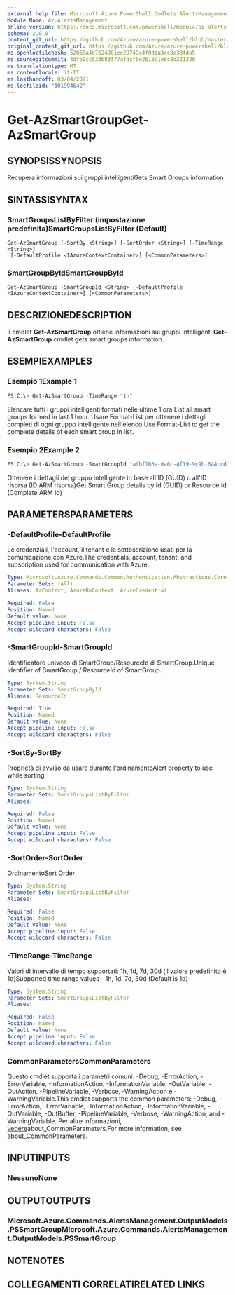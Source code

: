 ```yaml
---
external help file: Microsoft.Azure.PowerShell.Cmdlets.AlertsManagement.dll-Help.xml
Module Name: Az.AlertsManagement
online version: https://docs.microsoft.com/powershell/module/az.alertsmanagement/get-azsmartgroup
schema: 2.0.0
content_git_url: https://github.com/Azure/azure-powershell/blob/master/src/AlertsManagement/AlertsManagement/help/Get-AzSmartGroup.md
original_content_git_url: https://github.com/Azure/azure-powershell/blob/master/src/AlertsManagement/AlertsManagement/help/Get-AzSmartGroup.md
ms.openlocfilehash: 52060a4d7624981ee29749c4f0dba3cc8a38fda5
ms.sourcegitcommit: 4dfb0cc533b83f77afdcfbe2618c1e6c8d221330
ms.translationtype: MT
ms.contentlocale: it-IT
ms.lasthandoff: 03/04/2021
ms.locfileid: "101994642"
---
```

# <span data-ttu-id="7705e-101">Get-AzSmartGroup</span><span class="sxs-lookup"><span data-stu-id="7705e-101">Get-AzSmartGroup</span></span>

## <span data-ttu-id="7705e-102">SYNOPSIS</span><span class="sxs-lookup"><span data-stu-id="7705e-102">SYNOPSIS</span></span>
<span data-ttu-id="7705e-103">Recupera informazioni sui gruppi intelligenti</span><span class="sxs-lookup"><span data-stu-id="7705e-103">Gets Smart Groups information</span></span>

## <span data-ttu-id="7705e-104">SINTASSI</span><span class="sxs-lookup"><span data-stu-id="7705e-104">SYNTAX</span></span>

### <span data-ttu-id="7705e-105">SmartGroupsListByFilter (impostazione predefinita)</span><span class="sxs-lookup"><span data-stu-id="7705e-105">SmartGroupsListByFilter (Default)</span></span>
```
Get-AzSmartGroup [-SortBy <String>] [-SortOrder <String>] [-TimeRange <String>]
 [-DefaultProfile <IAzureContextContainer>] [<CommonParameters>]
```

### <span data-ttu-id="7705e-106">SmartGroupById</span><span class="sxs-lookup"><span data-stu-id="7705e-106">SmartGroupById</span></span>
```
Get-AzSmartGroup -SmartGroupId <String> [-DefaultProfile <IAzureContextContainer>] [<CommonParameters>]
```

## <span data-ttu-id="7705e-107">DESCRIZIONE</span><span class="sxs-lookup"><span data-stu-id="7705e-107">DESCRIPTION</span></span>
<span data-ttu-id="7705e-108">Il cmdlet **Get-AzSmartGroup** ottiene informazioni sui gruppi intelligenti.</span><span class="sxs-lookup"><span data-stu-id="7705e-108">**Get-AzSmartGroup** cmdlet gets smart groups information.</span></span>

## <span data-ttu-id="7705e-109">ESEMPI</span><span class="sxs-lookup"><span data-stu-id="7705e-109">EXAMPLES</span></span>

### <span data-ttu-id="7705e-110">Esempio 1</span><span class="sxs-lookup"><span data-stu-id="7705e-110">Example 1</span></span>
```powershell
PS C:\> Get-AzSmartGroup -TimeRange "1h"
```

<span data-ttu-id="7705e-111">Elencare tutti i gruppi intelligenti formati nelle ultime 1 ora.</span><span class="sxs-lookup"><span data-stu-id="7705e-111">List all smart groups formed in last 1 hour.</span></span> <span data-ttu-id="7705e-112">Usare Format-List per ottenere i dettagli completi di ogni gruppo intelligente nell'elenco.</span><span class="sxs-lookup"><span data-stu-id="7705e-112">Use Format-List to get the complete details of each smart group in list.</span></span>

### <span data-ttu-id="7705e-113">Esempio 2</span><span class="sxs-lookup"><span data-stu-id="7705e-113">Example 2</span></span>
```powershell
PS C:\> Get-AzSmartGroup -SmartGroupId "afbf1b3a-0a6c-4f19-9c9b-644ccd7b1529" | Format-List
```

<span data-ttu-id="7705e-114">Ottenere i dettagli del gruppo intelligente in base all'ID (GUID) o all'ID risorsa (ID ARM risorsa)</span><span class="sxs-lookup"><span data-stu-id="7705e-114">Get Smart Group details by Id (GUID) or Resource Id (Complete ARM Id)</span></span>

## <span data-ttu-id="7705e-115">PARAMETERS</span><span class="sxs-lookup"><span data-stu-id="7705e-115">PARAMETERS</span></span>

### <span data-ttu-id="7705e-116">-DefaultProfile</span><span class="sxs-lookup"><span data-stu-id="7705e-116">-DefaultProfile</span></span>
<span data-ttu-id="7705e-117">Le credenziali, l'account, il tenant e la sottoscrizione usati per la comunicazione con Azure.</span><span class="sxs-lookup"><span data-stu-id="7705e-117">The credentials, account, tenant, and subscription used for communication with Azure.</span></span>

```yaml
Type: Microsoft.Azure.Commands.Common.Authentication.Abstractions.Core.IAzureContextContainer
Parameter Sets: (All)
Aliases: AzContext, AzureRmContext, AzureCredential

Required: False
Position: Named
Default value: None
Accept pipeline input: False
Accept wildcard characters: False
```

### <span data-ttu-id="7705e-118">-SmartGroupId</span><span class="sxs-lookup"><span data-stu-id="7705e-118">-SmartGroupId</span></span>
<span data-ttu-id="7705e-119">Identificatore univoco di SmartGroup/ResourceId di SmartGroup.</span><span class="sxs-lookup"><span data-stu-id="7705e-119">Unique Identifier of SmartGroup / ResourceId of SmartGroup.</span></span>

```yaml
Type: System.String
Parameter Sets: SmartGroupById
Aliases: ResourceId

Required: True
Position: Named
Default value: None
Accept pipeline input: False
Accept wildcard characters: False
```

### <span data-ttu-id="7705e-120">-SortBy</span><span class="sxs-lookup"><span data-stu-id="7705e-120">-SortBy</span></span>
<span data-ttu-id="7705e-121">Proprietà di avviso da usare durante l'ordinamento</span><span class="sxs-lookup"><span data-stu-id="7705e-121">Alert property to use while sorting</span></span>

```yaml
Type: System.String
Parameter Sets: SmartGroupsListByFilter
Aliases:

Required: False
Position: Named
Default value: None
Accept pipeline input: False
Accept wildcard characters: False
```

### <span data-ttu-id="7705e-122">-SortOrder</span><span class="sxs-lookup"><span data-stu-id="7705e-122">-SortOrder</span></span>
<span data-ttu-id="7705e-123">Ordinamento</span><span class="sxs-lookup"><span data-stu-id="7705e-123">Sort Order</span></span>

```yaml
Type: System.String
Parameter Sets: SmartGroupsListByFilter
Aliases:

Required: False
Position: Named
Default value: None
Accept pipeline input: False
Accept wildcard characters: False
```

### <span data-ttu-id="7705e-124">-TimeRange</span><span class="sxs-lookup"><span data-stu-id="7705e-124">-TimeRange</span></span>
<span data-ttu-id="7705e-125">Valori di intervallo di tempo supportati: 1h, 1d, 7d, 30d (il valore predefinito è 1d)</span><span class="sxs-lookup"><span data-stu-id="7705e-125">Supported time range values - 1h, 1d, 7d, 30d (Default is 1d)</span></span>

```yaml
Type: System.String
Parameter Sets: SmartGroupsListByFilter
Aliases:

Required: False
Position: Named
Default value: None
Accept pipeline input: False
Accept wildcard characters: False
```

### <span data-ttu-id="7705e-126">CommonParameters</span><span class="sxs-lookup"><span data-stu-id="7705e-126">CommonParameters</span></span>
<span data-ttu-id="7705e-127">Questo cmdlet supporta i parametri comuni: -Debug, -ErrorAction, -ErrorVariable, -InformationAction, -InformationVariable, -OutVariable, -OutAction, -PipelineVariable, -Verbose, -WarningAction e -WarningVariable.</span><span class="sxs-lookup"><span data-stu-id="7705e-127">This cmdlet supports the common parameters: -Debug, -ErrorAction, -ErrorVariable, -InformationAction, -InformationVariable, -OutVariable, -OutBuffer, -PipelineVariable, -Verbose, -WarningAction, and -WarningVariable.</span></span> <span data-ttu-id="7705e-128">Per altre informazioni, [vedere](http://go.microsoft.com/fwlink/?LinkID=113216)about_CommonParameters.</span><span class="sxs-lookup"><span data-stu-id="7705e-128">For more information, see [about_CommonParameters](http://go.microsoft.com/fwlink/?LinkID=113216).</span></span>

## <span data-ttu-id="7705e-129">INPUT</span><span class="sxs-lookup"><span data-stu-id="7705e-129">INPUTS</span></span>

### <span data-ttu-id="7705e-130">Nessuno</span><span class="sxs-lookup"><span data-stu-id="7705e-130">None</span></span>

## <span data-ttu-id="7705e-131">OUTPUT</span><span class="sxs-lookup"><span data-stu-id="7705e-131">OUTPUTS</span></span>

### <span data-ttu-id="7705e-132">Microsoft.Azure.Commands.AlertsManagement.OutputModels.PSSmartGroup</span><span class="sxs-lookup"><span data-stu-id="7705e-132">Microsoft.Azure.Commands.AlertsManagement.OutputModels.PSSmartGroup</span></span>

## <span data-ttu-id="7705e-133">NOTE</span><span class="sxs-lookup"><span data-stu-id="7705e-133">NOTES</span></span>

## <span data-ttu-id="7705e-134">COLLEGAMENTI CORRELATI</span><span class="sxs-lookup"><span data-stu-id="7705e-134">RELATED LINKS</span></span>
